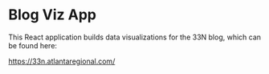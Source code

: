 # Blog Viz App

This React application builds data visualizations for the 33N blog, which can be found here:

https://33n.atlantaregional.com/
